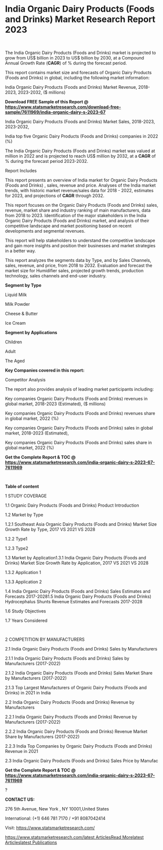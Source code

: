 <h1>India Organic Dairy Products (Foods and Drinks) Market Research Report 2023</h1><br/><p>The India Organic Dairy Products (Foods and Drinks) market is projected to grow from US$ billion in 2023 to US$ billion by 2030, at a Compound Annual Growth Rate (<strong>CAGR</strong>) of % during the forecast period.</p>
 
 
 
 <p>This report contains market size and forecasts of Organic Dairy Products (Foods and Drinks) in global, including the following market information:</p>
 
 
 
 <p>India Organic Dairy Products (Foods and Drinks) Market Revenue, 2018-2023, 2023-2032, ($ millions)</p>
 
 
 
 <p><strong>Download FREE Sample of this Report @ <a href="https://www.statsmarketresearch.com/download-free-sample/7611969/india-organic-dairy-s-2023-67">https://www.statsmarketresearch.com/download-free-sample/7611969/india-organic-dairy-s-2023-67</a></strong></p>
 
 
 
 <p>India Organic Dairy Products (Foods and Drinks) Market Sales, 2018-2023, 2023-2032,</p>
 
 
 
 <p>India top five Organic Dairy Products (Foods and Drinks) companies in 2022 (%)</p>
 
 
 
 <p>The India Organic Dairy Products (Foods and Drinks) market was valued at million in 2022 and is projected to reach US$ million by 2032, at a <strong>CAGR</strong> of % during the forecast period 2023-2032.</p>
 
 
 
 <p>Report Includes</p>
 
 
 
 <p>This report presents an overview of India market for Organic Dairy Products (Foods and Drinks) , sales, revenue and price. Analyses of the India market trends, with historic market revenue/sales data for 2018 - 2022, estimates for 2023, and projections of <strong>CAGR</strong> through 2032.</p>
 
 
 
 <p>This report focuses on the Organic Dairy Products (Foods and Drinks) sales, revenue, market share and industry ranking of main manufacturers, data from 2018 to 2023. Identification of the major stakeholders in the India Organic Dairy Products (Foods and Drinks) market, and analysis of their competitive landscape and market positioning based on recent developments and segmental revenues.</p>
 
 
 
 <p>This report will help stakeholders to understand the competitive landscape and gain more insights and position their businesses and market strategies in a better way.</p>
 
 
 
 <p>This report analyzes the segments data by Type, and by Sales Channels, sales, revenue, and price, from 2018 to 2032. Evaluation and forecast the market size for Humidifier sales, projected growth trends, production technology, sales channels and end-user industry.</p>
 
 
 
 <p><strong>Segment by Type</strong></p>
 
 
 
 <p>Liquid Milk</p>
 
 
 
 <p>Milk Powder</p>
 
 
 
 <p>Cheese & Butter</p>
 
 
 
 <p>Ice Cream</p>
 
 
 
 <p><strong>Segment <strong><strong>by Applications</strong></strong></strong></p>
 
 
 
 <p>Children</p>
 
 
 
 <p>Adult</p>
 
 
 
 <p>The Aged</p>
 
 
 
 <p><strong>Key Companies covered in this report:</strong></p>
 
 
 
 <p>Competitor Analysis</p>
 
 
 
 <p>The report also provides analysis of leading market participants including:</p>
 
 
 
 <p>Key companies Organic Dairy Products (Foods and Drinks) revenues in global market, 2018-2023 (Estimated), ($ millions)</p>
 
 
 
 <p>Key companies Organic Dairy Products (Foods and Drinks) revenues share in global market, 2022 (%)</p>
 
 
 
 <p>Key companies Organic Dairy Products (Foods and Drinks) sales in global market, 2018-2023 (Estimated),</p>
 
 
 
 <p>Key companies Organic Dairy Products (Foods and Drinks) sales share in global market, 2022 (%)</p>
 
 
 
 <div><b>Get the Complete Report & TOC @ <a href="https://www.statsmarketresearch.com/india-organic-dairy-s-2023-67-7611969">https://www.statsmarketresearch.com/india-organic-dairy-s-2023-67-7611969</a></b></div>
 
 
 
 <p><br />
 
 <b>Table of content</b></p>
 
 
 
 <p>1 STUDY COVERAGE<br />
 
 1.1 Organic Dairy Products (Foods and Drinks) Product Introduction<br />
 
 1.2 Market by Type<br />
 
 1.2.1 Southeast Asia Organic Dairy Products (Foods and Drinks) Market Size Growth Rate by Type, 2017 VS 2021 VS 2028<br />
 
 1.2.2 Type1<br />
 
 1.2.3 Type2<br />
 
 1.3 Market by Application1.3.1 India Organic Dairy Products (Foods and Drinks) Market Size Growth Rate by Application, 2017 VS 2021 VS 2028<br />
 
 1.3.2 Application 1<br />
 
 1.3.3 Application 2<br />
 
 1.4 India Organic Dairy Products (Foods and Drinks) Sales Estimates and Forecasts 2017-20281.5 India Organic Dairy Products (Foods and Drinks) Hydrocephalus Shunts Revenue Estimates and Forecasts 2017-2028<br />
 
 1.6 Study Objectives<br />
 
 1.7 Years Considered<br />
 
 <br />
 
 2 COMPETITION BY MANUFACTURERS<br />
 
 2.1 India Organic Dairy Products (Foods and Drinks) Sales by Manufacturers<br />
 
 2.1.1 India Organic Dairy Products (Foods and Drinks) Sales by Manufacturers (2017-2022)<br />
 
 2.1.2 India Organic Dairy Products (Foods and Drinks) Sales Market Share by Manufacturers (2017-2022)<br />
 
 2.1.3 Top Largest Manufacturers of Organic Dairy Products (Foods and Drinks) in 2021 in India<br />
 
 2.2 India Organic Dairy Products (Foods and Drinks) Revenue by Manufacturers<br />
 
 2.2.1 India Organic Dairy Products (Foods and Drinks) Revenue by Manufacturers (2017-2022)<br />
 
 2.2.2 India Organic Dairy Products (Foods and Drinks) Revenue Market Share by Manufacturers (2017-2022)<br />
 
 2.2.3 India Top Companies by Organic Dairy Products (Foods and Drinks) Revenue in 2021<br />
 
 2.3 India Organic Dairy Products (Foods and Drinks) Sales Price by Manufac</p>
 
 
 
 <div><b>Get the Complete Report & TOC @ <a href="https://www.statsmarketresearch.com/india-organic-dairy-s-2023-67-7611969">https://www.statsmarketresearch.com/india-organic-dairy-s-2023-67-7611969</a></b></div>
 
 
 
 <p>? </p>
 
 
 
 <p><b>CONTACT US:</b><br />
 
 276 5th Avenue, New York , NY 10001,United States<br />
 
 International: (+1) 646 781 7170 / +91 8087042414<br />
 
 Visit: <a href="https://www.statsmarketresearch.com/">https://www.statsmarketresearch.com/</a><br />
 
 <a href="https://gyeongbokgung.com">https://www.statsmarketresearch.com/</a><a href="https://hallyeomaritime.com">latest Articles</a><a href="https://jingwansa.com">Read More</a><a href="https://nguoiviet.jp/">latest Articles</a><a href="https://www.intelmarketresearch.com/">latest Publications</a></p>